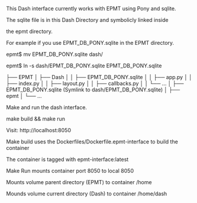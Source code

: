 This Dash interface currently works with EPMT using Pony and sqlite.  

The sqlite file is in this Dash Directory and symbolicly linked inside

the epmt directory.

For example if you use EPMT_DB_PONY.sqlite in the EPMT directory.

epmt$ mv EPMT_DB_PONY.sqlite dash/

epmt$ ln -s dash/EPMT_DB_PONY.sqlite EPMT_DB_PONY.sqlite


├── EPMT
│   ├── Dash
│   │   ├── EPMT_DB_PONY.sqlite
│   │   ├── app.py
│   │   ├── index.py
│   │   ├── layout.py
│   │   ├── callbacks.py
│   │   └── ...
│   ├── EPMT_DB_PONY.sqlite (Symlink to dash/EPMT_DB_PONY.sqlite)
│   ├── epmt
│   └── ...

Make and run the dash interface.

make build && make run

Visit:
    http://localhost:8050

Make build uses the Dockerfiles/Dockerfile.epmt-interface to build the container

The container is tagged with epmt-interface:latest

Make Run mounts container port 8050 to local 8050

Mounts volume parent directory (EPMT) to container /home

Mounds volume current directory (Dash) to container /home/dash


